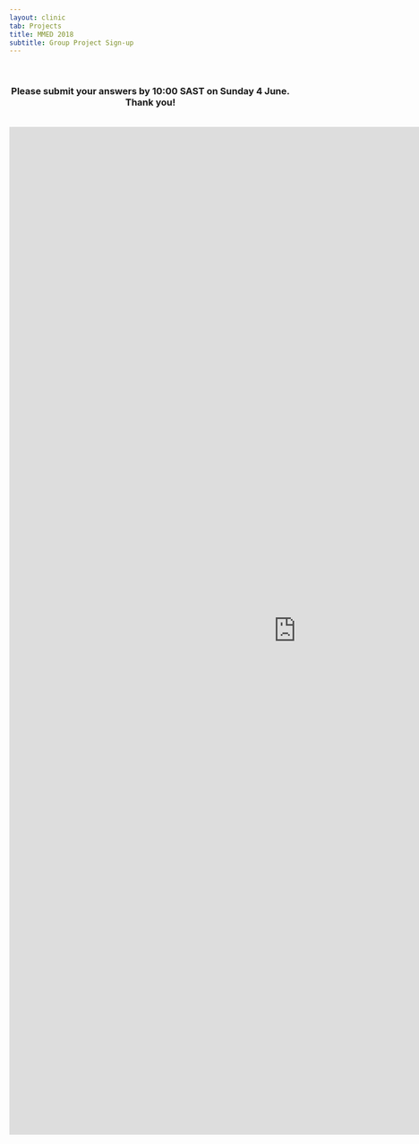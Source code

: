 ```yaml
---
layout: clinic
tab: Projects
title: MMED 2018
subtitle: Group Project Sign-up
---
```

<div align="center">
<br>
<h3>Please submit your answers by 10:00 SAST on Sunday 4 June. Thank you!</h3>
<br>
<iframe src="https://docs.google.com/forms/d/1oMV07y0TKDgxhkFUJRbQ93O7vWBjm78_l4rlTheaSWo/viewform?embedded=true" width="1024" height="1800" frameborder="0" marginheight="0" marginwidth="0">Loading...</iframe>
</div>
